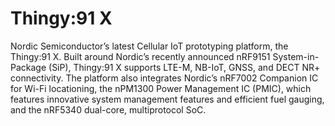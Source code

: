 # Thingy:91 X

Nordic Semiconductor’s latest Cellular IoT prototyping platform, the Thingy:91
X. Built around Nordic’s recently announced nRF9151 System-in-Package (SiP),
Thingy:91 X supports LTE-M, NB-IoT, GNSS, and DECT NR+ connectivity. The
platform also integrates Nordic’s nRF7002 Companion IC for Wi-Fi locationing,
the nPM1300 Power Management IC (PMIC), which features innovative system
management features and efficient fuel gauging, and the nRF5340 dual-core,
multiprotocol SoC.
